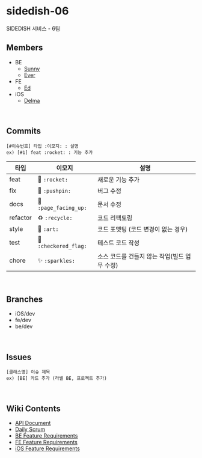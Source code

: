 # sidedish-06
SIDEDISH 서비스 - 6팀

## Members

- BE 
    - [Sunny](https://github.com/kses1010)
    - [Ever](https://github.com/hsik0225)
- FE
    - [Ed](https://github.com/sungik-choi)
- iOS 
    - [Delma](https://github.com/delmaSong)

<br>

## Commits

```
[#이슈번호] 타입 :이모지: : 설명
ex) [#1] feat :rocket: : 기능 추가
```

| 타입 | 이모지 | 설명 |
|--|--|--|
|feat|:rocket: `:rocket:`|새로운 기능 추가|
|fix|:pushpin: `:pushpin:`|버그 수정|
|docs|:page_facing_up: `:page_facing_up:`|문서 수정|
|refactor|:recycle: `:recycle:`|코드 리팩토링|
|style|:art: `:art:`|코드 포맷팅 (코드 변경이 없는 경우)|
|test|:checkered_flag: `:checkered_flag:` |테스트 코드 작성|
|chore|:sparkles: `:sparkles:`|소스 코드를 건들지 않는 작업(빌드 업무 수정)|

<br>

## Branches

- iOS/dev 
- fe/dev
- be/dev

<br>

## Issues

```
[클래스명] 이슈 제목
ex) [BE] 카드 추가 (라벨 BE, 프로젝트 추가)
```

<br>

## Wiki Contents

- [API Document](https://github.com/codesquad-member-2020/sidedish-06/wiki/API-Document)
- [Daily Scrum](https://github.com/codesquad-member-2020/sidedish-06/wiki/4%EC%9B%94-21%EC%9D%BC-%ED%99%94%EC%9A%94%EC%9D%BC-%EC%8A%A4%ED%81%AC%EB%9F%BC)
- [BE Feature Requirements](https://github.com/codesquad-member-2020/sidedish-06/wiki/%EB%B0%B1%EC%97%94%EB%93%9C-%EC%82%AC%EC%A0%84%EB%85%BC%EC%9D%98)
- [FE Feature Requirements](https://github.com/codesquad-member-2020/sidedish-06/wiki/FE-%EC%9A%94%EA%B5%AC%EC%82%AC%ED%95%AD-%EB%B6%84%EC%84%9D)
- [iOS Feature Requirements](https://github.com/codesquad-member-2020/sidedish-06/wiki/iOS-%EC%9A%94%EA%B5%AC%EC%82%AC%ED%95%AD-%EB%B6%84%EC%84%9D)

